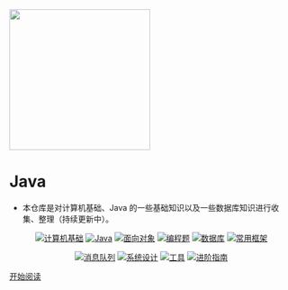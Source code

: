 <img width="250px" src="https://gitee.com/duhouan/ImagePro/raw/master/logo.png">

# Java

- 本仓库是对计算机基础、Java 的一些基础知识以及一些数据库知识进行收集、整理（持续更新中）。



<p align="center">
    <a href="https://duhouan.github.io/Java/#/?id=%e2%9c%8f%ef%b8%8f-%e8%ae%a1%e7%ae%97%e6%9c%ba%e5%9f%ba%e7%a1%80"><img src="https://img.shields.io/badge/basics-计算机基础-brightgreen.svg" alt="计算机基础"/></a>
    <a href="https://duhouan.github.io/Java/#/?id=%e2%98%95%ef%b8%8f-java"><img src="https://img.shields.io/badge/java-Java-green.svg" alt="Java"/></a>
    <a href="https://duhouan.github.io/Java/#/?id=%f0%9f%91%ab-%e9%9d%a2%e5%90%91%e5%af%b9%e8%b1%a1"><img src="https://img.shields.io/badge/OO-面向对象-yellow.svg" alt="面向对象"/></a>
    <a href="https://duhouan.github.io/Java/#/?id=%f0%9f%93%9d-%e7%bc%96%e7%a8%8b%e9%a2%98"><img src="https://img.shields.io/badge/programming-编程题-orange.svg" alt="编程题"/></a>
    <a href="https://duhouan.github.io/Java/#/?id=%f0%9f%92%be-%e6%95%b0%e6%8d%ae%e5%ba%93"><img src="https://img.shields.io/badge/database-数据库-red.svg" alt="数据库"/></a>
    <a href="https://duhouan.github.io/Java/#/?id=%f0%9f%8e%a8-%e5%b8%b8%e7%94%a8%e6%a1%86%e6%9e%b6"><img src="https://img.shields.io/badge/framework-常用框架-blue.svg" alt="常用框架"/></a>
</p>
<p align="center"> 
	<a href="https://duhouan.github.io/Java/#/?id=%f0%9f%94%a8-%e6%b6%88%e6%81%af%e9%98%9f%e5%88%97"><img src="https://img.shields.io/badge/mq-消息队列-important.svg" alt="消息队列"/></a>  
	<a href="https://duhouan.github.io/Java/#/./README?id=%f0%9f%93%96-%e7%b3%bb%e7%bb%9f%e8%ae%be%e8%ae%a1"><img src="https://img.shields.io/badge/website-系统设计-lightgrey.svg" alt="系统设计"/></a>
    <a href="https://duhouan.github.io/Java/#/?id=%f0%9f%92%bb-%e5%b7%a5%e5%85%b7"><img src="https://img.shields.io/badge/tools-工具-blueviolet.svg" alt="工具"/></a>
	<a href="https://duhouan.github.io/Java/#/?id=%f0%9f%94%a7-%e8%bf%9b%e9%98%b6%e6%8c%87%e5%8d%97"><img src="https://img.shields.io/badge/advance-进阶指南-9cf.svg" alt="进阶指南"/></a>
</p>



[开始阅读](./README.md)